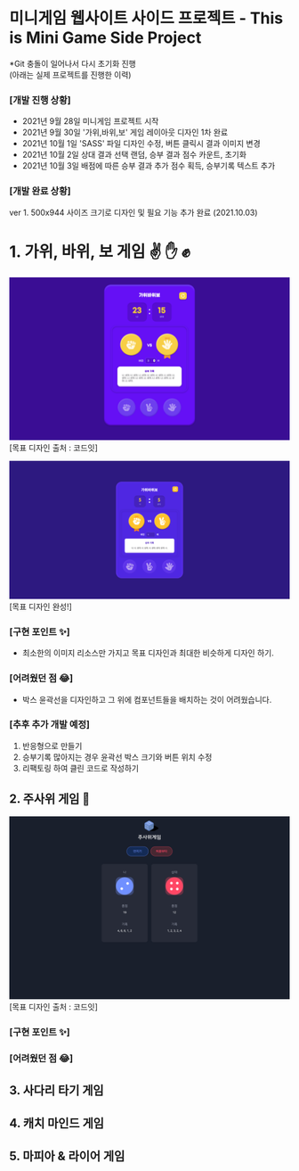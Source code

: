 # 미니게임 웹사이트 사이드 프로젝트 - This is Mini Game Side Project

*Git 충돌이 일어나서 다시 초기화 진행<br/>
(아래는 실제 프로젝트를 진행한 이력)

### [개발 진행 상황]
- 2021년 9월 28일 미니게임 프로젝트 시작
- 2021년 9월 30일 '가위,바위,보' 게임 레이아웃 디자인 1차 완료
- 2021년 10월 1일 'SASS' 파일 디자인 수정, 버튼 클릭시 결과 이미지 변경
- 2021년 10월 2일 상대 결과 선택 랜덤, 승부 결과 점수 카운트, 초기화
- 2021년 10월 3일 배점에 따른 승부 결과 추가 점수 획득, 승부기록 텍스트 추가

### [개발 완료 상황]
ver 1. 500x944 사이즈 크기로 디자인 및 필요 기능 추가 완료 (2021.10.03)

# 1. 가위, 바위, 보 게임 ✌ ✋ ✊
![rockscissorpaper](src/image/README/rockscissorpaper.png)
[목표 디자인 출처 : 코드잇]

![rockscissorpaper](src/image/README/rockscissorpaper_result.png)
[목표 디자인 완성!]


### [구현 포인트 ✨]
- 최소한의 이미지 리소스만 가지고 목표 디자인과 최대한 비슷하게 디자인 하기.

### [어려웠던 점 😂]
- 박스 윤곽선을 디자인하고 그 위에 컴포넌트들을 배치하는 것이 어려웠습니다.

### [추후 추가 개발 예정]
1. 반응형으로 만들기
2. 승부기록 많아지는 경우 윤곽선 박스 크기와 버튼 위치 수정
3. 리팩토링 하여 클린 코드로 작성하기

## 2. 주사위 게임 🎲
![dicegame](src/image/README/dicegame.png)
[목표 디자인 출처 : 코드잇]

### [구현 포인트 ✨]

### [어려웠던 점 😂]

## 3. 사다리 타기 게임

## 4. 캐치 마인드 게임

## 5. 마피아 & 라이어 게임
